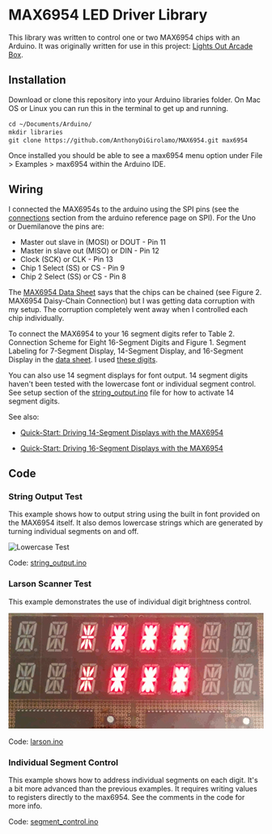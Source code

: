 MAX6954 LED Driver Library
==========================

This library was written to control one or two MAX6954 chips with an Arduino. It
was originally written for use in this project:
[Lights Out Arcade Box](https://github.com/AnthonyDiGirolamo/lightsout).

Installation
------------

Download or clone this repository into your Arduino libraries folder. On Mac OS
or Linux you can run this in the terminal to get up and running.

    cd ~/Documents/Arduino/
    mkdir libraries
    git clone https://github.com/AnthonyDiGirolamo/MAX6954.git max6954

Once installed you should be able to see a max6954 menu option under File >
Examples > max6954 within the Arduino IDE.

Wiring
------

I connected the MAX6954s to the arduino using the SPI pins (see the
[connections](http://arduino.cc/en/Reference/SPI) section from the arduino
reference page on SPI). For the Uno or Duemilanove the pins are:

* Master out slave in (MOSI) or DOUT - Pin 11
* Master in slave out (MISO) or DIN - Pin 12
* Clock (SCK) or CLK - Pin 13
* Chip 1 Select (SS) or CS - Pin 9
* Chip 2 Select (SS) or CS - Pin 8

The
[MAX6954 Data Sheet](http://datasheets.maximintegrated.com/en/ds/MAX6954.pdf)
says that the chips can be chained (see Figure 2. MAX6954 Daisy-Chain
Connection) but I was getting data corruption with my setup. The corruption
completely went away when I controlled each chip individually.

To connect the MAX6954 to your 16 segment digits refer to Table 2. Connection
Scheme for Eight 16-Segment Digits and Figure 1. Segment Labeling for 7-Segment
Display, 14-Segment Display, and 16-Segment Display in the
[data sheet](http://datasheets.maximintegrated.com/en/ds/MAX6954.pdf). I used
[these digits](http://shop.evilmadscientist.com/productsmenu/partsmenu/232).

You can also use 14 segment displays for font output. 14 segment digits haven't
been tested with the lowercase font or individual segment control. See setup
section of the
[string_output.ino](https://github.com/AnthonyDiGirolamo/MAX6954/blob/master/examples/string_output/string_output.ino)
file for how to activate 14 segment digits.

See also:

- [Quick-Start: Driving 14-Segment Displays with the MAX6954](http://www.maximintegrated.com/en/app-notes/index.mvp/id/3211)

- [Quick-Start: Driving 16-Segment Displays with the MAX6954](http://www.maximintegrated.com/en/app-notes/index.mvp/id/3212)

Code
----

### String Output Test

This example shows how to output string using the built in font provided
on the MAX6954 itself. It also demos lowercase strings which are
generated by turning individual segments on and off.

![Lowercase Test](http://anthonydigirolamo.github.io/images/lights_out/lowercase.gif)

Code: [string_output.ino](https://github.com/AnthonyDiGirolamo/MAX6954/blob/master/examples/string_output/string_output.ino)

### Larson Scanner Test

This example demonstrates the use of individual digit brightness
control.

![Larson Scanner](https://raw.githubusercontent.com/AnthonyDiGirolamo/MAX6954/master/examples/larson/larson.gif)

Code: [larson.ino](https://github.com/AnthonyDiGirolamo/MAX6954/blob/master/examples/larson/larson.ino)

### Individual Segment Control

This example shows how to address individual segments on each digit. It's a bit more advanced than the previous examples. It requires writing values to registers directly to the max6954. See the comments in the code for more info.

Code: [segment_control.ino](https://github.com/AnthonyDiGirolamo/MAX6954/blob/master/examples/segment_control/segment_control.ino)

